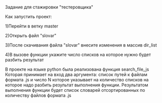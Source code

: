 Задание для стажировки "тестеровщика"

Как запустить проект:

1)Перейти в ветку master

2)Открыть файл "slovar"

3)После скачивания файла "slovar" внесите изменения в массив dir_list

4)В вызове функции укажите число списков на которое нужно будет разбить результат

В проекте на языке python была реализована функция search_file_js
Которая принимает на вход два аргумента: список путей к файлам формата .js
и число N которое указывает на количество списков на которое надо разбить результат выполнения функции.
Результатом выполнения функции будет список словарей отсортированных по количеству файлов формата .js 
